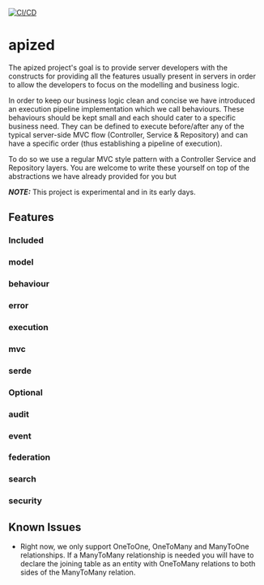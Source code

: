 [![CI/CD](https://github.com/apized/apized/actions/workflows/cicd.yml/badge.svg)](https://github.com/apized/apized/actions/workflows/cicd.yml)

# apized

The apized project's goal is to provide server developers with the constructs for providing all the 
features usually present in servers in order to allow the developers to focus on the modelling and business logic.

In order to keep our business logic clean and concise we have introduced an execution pipeline implementation which 
we call behaviours. These behaviours should be kept small and each should cater to a specific business need.
They can be defined to execute before/after any of the typical server-side MVC flow (Controller, Service & Repository) 
and can have a specific order (thus establishing a pipeline of execution).

To do so we use a regular MVC style pattern with a Controller Service and Repository layers. You are welcome to write these
yourself on top of the abstractions we have already provided for you but 

**_NOTE:_** This project is experimental and in its early days. 

## Features

### Included

### model
### behaviour
### error
### execution
### mvc
### serde

### Optional

### audit
### event
### federation
### search
### security

## Known Issues

- Right now, we only support OneToOne, OneToMany and ManyToOne relationships. If a
  ManyToMany relationship is needed you will have to declare the joining table as an entity with
  OneToMany relations to both sides of the ManyToMany relation.
